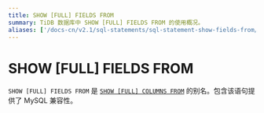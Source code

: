 ```yaml
---
title: SHOW [FULL] FIELDS FROM
summary: TiDB 数据库中 SHOW [FULL] FIELDS FROM 的使用概况。
aliases: ['/docs-cn/v2.1/sql-statements/sql-statement-show-fields-from/','/docs-cn/v2.1/reference/sql/statements/show-fields-from/']
---
```


# SHOW [FULL] FIELDS FROM

`SHOW [FULL] FIELDS FROM` 是 [`SHOW [FULL] COLUMNS FROM`](/sql-statements/sql-statement-show-columns-from.md) 的别名。包含该语句提供了 MySQL 兼容性。